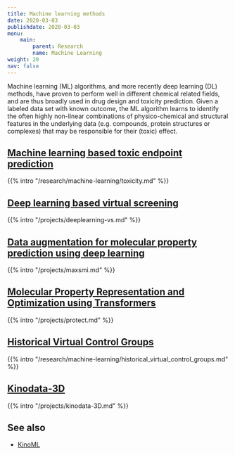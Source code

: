 ```yaml
---
title: Machine learning methods
date: 2020-03-03
publishdate: 2020-03-03
menu:
    main:
        parent: Research
        name: Machine Learning
weight: 20
nav: false
---
```


Machine learning (ML) algorithms, and more recently deep learning (DL) methods, have proven to perform well in different chemical related fields, and are thus broadly used in drug design and toxicity prediction. Given a labeled data set with known outcome, the ML algorithm learns to identify the often highly non-linear combinations of physico-chemical and structural features in the underlying data (e.g. compounds, protein structures or complexes) that may be responsible for their (toxic) effect.

## [Machine learning based toxic endpoint prediction](/research/machine-learning/toxicity/)

{{% intro "/research/machine-learning/toxicity.md" %}}

## [Deep learning based virtual screening](/projects/deeplearning-vs/)

{{% intro "/projects/deeplearning-vs.md" %}}

## [Data augmentation for molecular property prediction using deep learning](/projects/maxsmi/)

{{% intro "/projects/maxsmi.md" %}}

## [Molecular Property Representation and Optimization using Transformers](/projects/protect)

{{% intro "/projects/protect.md" %}}

## [Historical Virtual Control Groups](/projects/historical_virtual_control_groups/)

{{% intro "/research/machine-learning/historical_virtual_control_groups.md" %}}

## [Kinodata-3D](/projects/kinodata-3d/)

{{% intro "/projects/kinodata-3D.md" %}}

## See also

* [KinoML](/projects/kinoml/)

